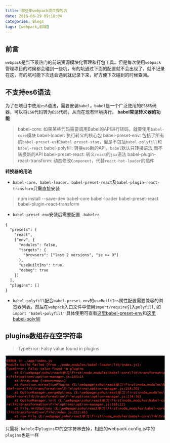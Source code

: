 ```yaml
---
title: 那些年webpack项目探的坑
date: 2018-08-29 09:18:04
categories: Blogs
tags: [webpack,前端]
---
```

## 前言
`webpack`是当下最热门的前端资源模块化管理和打包工具。但是每次使用`webpack`管理项目的时候都会碰到一些坑，有的坑通过下面的配置就不会出现了，就不记录在这，有的坑可能下次还会遇到就记录下来，好方便下次碰到的时候查阅。<!--more-->

## 不支持es6语法
为了在项目中使用`es6`语法，需要安装`babel`，`babel`是一个广泛使用的`ES6`转码器，可以将`ES6`代码转为`ES5`代码，从而在现有环境执行。
**babel常见转义器的功能**
> babel-core: 如果某些代码需要调用Babel的API进行转码，就要使用`babel-core`模块
> babel-loader: 执行转义的核心包
> babel-preset-env: 包括了所有的`babel-preset-es`和`babel-preset-stag`，但是不包括`babel-polyfill`和`babel-react` 
> babel-polyfill: 转换`es6`新的API，`babel`默认只转换语法,而不转换新的API
> babel-preset-react: 转义`react`的`jsx`语法
> babel-plugin-react-transform: 动态修改`Component`，代替`react-hot-loader`的插件

**转换器的用法**
* `babel-core`、`babel-loader`、`babel-preset-react`及`babel-plugin-react-transform`只需直接安装
> npm install --save-dev babel-core babel-loader babel-preset-react babel-plugin-react-transform


* `babel-preset-env`安装后需要配置 `.babelrc`
```
{
  "presets": [
    "react",
    ["env", {
      "modules": false,
      "targets": {
        "browsers": ["last 2 versions", "ie >= 9"]
      },
      "useBuiltIns": true,
      "debug": true
    }]
  ],
  "plugins": []
}
```
* `babel-polyfill`配合`babel-preset-env`的`useBuiltIns`属性配置需要兼容的浏览器列表。然后在`webpack`入口文件中使用`import/require`引入`polyfill`, 如`import 'babel-polyfill'`
具体使用可查看[这里babel-preset-env](https://zhuanlan.zhihu.com/p/29506685)和[这里babel-polyfill](https://www.jianshu.com/p/3b27dfc6785c)

## plugins数组存在空字符串
> TypeError: Falsy value found in plugins

![plugins数组存在空字符串](/img/那些年webpack项目探的坑/1.png)

只需将`.babelc`中`plugins`中的空字符串去掉，相应的webpack.config.js中的`plugins`也是一样
